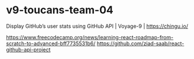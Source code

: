 # v9-toucans-team-04
Display GitHub’s user stats using GitHub API
 | Voyage-9 | https://chingu.io/

https://www.freecodecamp.org/news/learning-react-roadmap-from-scratch-to-advanced-bff7735531b6/
https://github.com/ziad-saab/react-github-api-project
